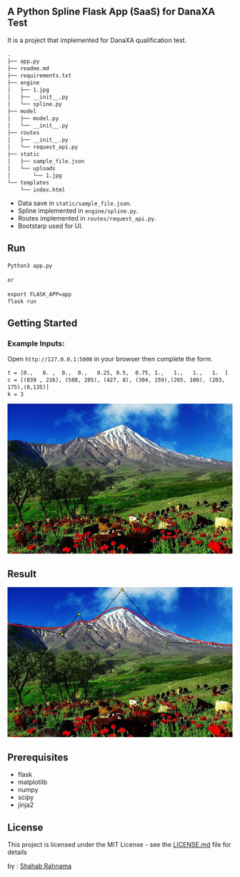 ## A Python Spline Flask App (SaaS) for DanaXA Test 

It is a project that implemented for DanaXA qualification test.

```
.
├── app.py
├── readme.md
├── requirements.txt
├── engine
│   ├── 1.jpg
│   ├── __init__.py
│   └── spline.py
├── model
│   ├── model.py
│   └── __init__.py
├── routes
│   ├── __init__.py
│   └── request_api.py
├── static
│   ├── sample_file.json
│   └── uploads
│       └── 1.jpg
└── templates
    └── index.html

```

* Data save in `static/sample_file.json`.
* Spline implemented in `engine/spline.py`.
* Routes implemented in `routes/request_api.py`.
* Bootstarp used for UI.



## Run

```
Python3 app.py

or

export FLASK_APP=app
flask run
```

## Getting Started

### Example Inputs:

Open `http://127.0.0.1:5000` in your browser then complete the form.

```
t = [0.,   0. ,  0.,  0.,   0.25, 0.5,  0.75, 1.,   1.,   1.,   1.  ]
c = [(839 , 216), (588, 205), (427, 8), (304, 159),(265, 100), (203, 175),(0,135)]
k = 3

```

![alt text](https://github.com/srahnama/danaXATest/blob/main/engine/1.jpg)

## Result

![alt text](https://github.com/srahnama/danaXATest/blob/main/static/uploads/2.jpg?raw=true)

## Prerequisites

* flask
* matplotlib
* numpy
* scipy
* jinja2


## License

This project is licensed under the MIT License - see the [LICENSE.md](LICENSE.md) file for details

by : [Shahab Rahnama](http://srahnama.ir/)
